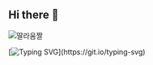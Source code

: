 ## Hi there 👋
![딸라움짤](https://github.com/user-attachments/assets/5782c175-09b2-44cb-bd9f-b700af1d1ea8)

[![Typing SVG](https://readme-typing-svg.demolab.com/?lines=ddalla+developer;github+design+ing..)](https://git.io/typing-svg)
<!--
**ddalla0425/ddalla0425** is a ✨ _special_ ✨ repository because its `README.md` (this file) appears on your GitHub profile.

Here are some ideas to get you started:

- 🔭 I’m currently working on ...
- 🌱 I’m currently learning ...
- 👯 I’m looking to collaborate on ...
- 🤔 I’m looking for help with ...
- 💬 Ask me about ...
- 📫 How to reach me: ...
- 😄 Pronouns: ...
- ⚡ Fun fact: ...
-->
